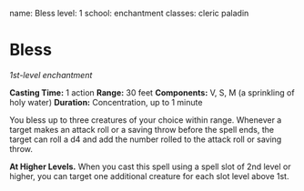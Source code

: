 name: Bless
level: 1
school: enchantment
classes: cleric
         paladin

# Bless
_1st-level enchantment_

**Casting Time:** 1 action
**Range:** 30 feet
**Components:** V, S, M (a sprinkling of holy water)
**Duration:** Concentration, up to 1 minute

You bless up to three creatures of your choice within range. Whenever a target makes an attack roll or a saving throw before the spell ends, the target can roll a d4 and add the number rolled to the attack roll or saving throw.

**At Higher Levels.** When you cast this spell using a spell slot of 2nd level or higher, you can target one additional creature for each slot level above 1st.
